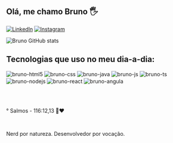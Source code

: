 ## Olá, me chamo Bruno 🖐️

[![Linkedln](https://img.shields.io/badge/LinkedIn-0077B5?style=for-the-badge&logo=linkedin&logoColor=white
)](https://www.linkedin.com)
[![Instagram](https://img.shields.io/badge/Instagram-E4405F?style=for-the-badge&logo=instagram&logoColor=white)](https://instagram.com/bruno_belarmino_/)

![Bruno GitHub stats](https://github-readme-stats.vercel.app/api?username=BrunoBelarmino007&show_icons=true&theme=tokyonight&count_private=true)

## Tecnologias que uso no meu dia-a-dia:

<div style="display: inline_block">
  <img align="center" alt="bruno-html5" src="https://img.shields.io/badge/HTML5-E34F26?style=for-the-badge&logo=html5&logoColor=white" />
  <img align="center" alt="bruno-css" src="https://img.shields.io/badge/CSS3-1572B6?style=for-the-badge&logo=css3&logoColor=white" />
  <img align="center" alt="bruno-java" src="https://img.shields.io/badge/Java-ED8B00?style=for-the-badge&logo=openjdk&logoColor=white" />
  <img align="center" alt="bruno-js" src="https://img.shields.io/badge/JavaScript-F7DF1E?style=for-the-badge&logo=javascript&logoColor=black" />
  <img align="center" alt="bruno-ts" src="https://img.shields.io/badge/TypeScript-007ACC?style=for-the-badge&logo=typescript&logoColor=white" />
  <img align="center" alt="bruno-nodejs" src="https://img.shields.io/badge/Node.js-43853D?style=for-the-badge&logo=node.js&logoColor=white" />
  <img align="center" alt="bruno-react" src="https://img.shields.io/badge/React-20232A?style=for-the-badge&logo=react&logoColor=61DAFB" />
  <img align="center" alt="bruno-angula" src="https://img.shields.io/badge/Angular-DD0031?style=for-the-badge&logo=angular&logoColor=white " />
</div>

<br/><br/>

° Salmos - 116:12,13 📖❤️ 

<br/>

Nerd por natureza. Desenvolvedor por vocação.
